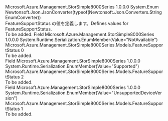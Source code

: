 <Type Name="FeatureSupportStatus" FullName="Microsoft.Azure.Management.StorSimple8000Series.Models.FeatureSupportStatus">
  <TypeSignature Language="C#" Value="public enum FeatureSupportStatus" />
  <TypeSignature Language="ILAsm" Value=".class public auto ansi sealed FeatureSupportStatus extends System.Enum" />
  <TypeSignature Language="DocId" Value="T:Microsoft.Azure.Management.StorSimple8000Series.Models.FeatureSupportStatus" />
  <TypeSignature Language="VB.NET" Value="Public Enum FeatureSupportStatus" />
  <TypeSignature Language="F#" Value="type FeatureSupportStatus = " />
  <AssemblyInfo>
    <AssemblyName>Microsoft.Azure.Management.StorSimple8000Series</AssemblyName>
    <AssemblyVersion>1.0.0.0</AssemblyVersion>
  </AssemblyInfo>
  <Base>
    <BaseTypeName>System.Enum</BaseTypeName>
  </Base>
  <Attributes>
    <Attribute>
      <AttributeName>Newtonsoft.Json.JsonConverter(typeof(Newtonsoft.Json.Converters.StringEnumConverter))</AttributeName>
    </Attribute>
  </Attributes>
  <Docs>
    <summary>
            <span data-ttu-id="c5fce-101">FeatureSupportStatus の値を定義します。</span><span class="sxs-lookup"><span data-stu-id="c5fce-101">Defines values for FeatureSupportStatus.</span></span>
            </summary>
    <remarks>To be added.</remarks>
  </Docs>
  <Members>
    <Member MemberName="NotAvailable">
      <MemberSignature Language="C#" Value="NotAvailable" />
      <MemberSignature Language="ILAsm" Value=".field public static literal valuetype Microsoft.Azure.Management.StorSimple8000Series.Models.FeatureSupportStatus NotAvailable = int32(0)" />
      <MemberSignature Language="DocId" Value="F:Microsoft.Azure.Management.StorSimple8000Series.Models.FeatureSupportStatus.NotAvailable" />
      <MemberSignature Language="VB.NET" Value="NotAvailable" />
      <MemberSignature Language="F#" Value="NotAvailable = 0" Usage="Microsoft.Azure.Management.StorSimple8000Series.Models.FeatureSupportStatus.NotAvailable" />
      <MemberType>Field</MemberType>
      <AssemblyInfo>
        <AssemblyName>Microsoft.Azure.Management.StorSimple8000Series</AssemblyName>
        <AssemblyVersion>1.0.0.0</AssemblyVersion>
      </AssemblyInfo>
      <Attributes>
        <Attribute>
          <AttributeName>System.Runtime.Serialization.EnumMember(Value="NotAvailable")</AttributeName>
        </Attribute>
      </Attributes>
      <ReturnValue>
        <ReturnType>Microsoft.Azure.Management.StorSimple8000Series.Models.FeatureSupportStatus</ReturnType>
      </ReturnValue>
      <MemberValue>0</MemberValue>
      <Docs>
        <summary>To be added.</summary>
      </Docs>
    </Member>
    <Member MemberName="Supported">
      <MemberSignature Language="C#" Value="Supported" />
      <MemberSignature Language="ILAsm" Value=".field public static literal valuetype Microsoft.Azure.Management.StorSimple8000Series.Models.FeatureSupportStatus Supported = int32(2)" />
      <MemberSignature Language="DocId" Value="F:Microsoft.Azure.Management.StorSimple8000Series.Models.FeatureSupportStatus.Supported" />
      <MemberSignature Language="VB.NET" Value="Supported" />
      <MemberSignature Language="F#" Value="Supported = 2" Usage="Microsoft.Azure.Management.StorSimple8000Series.Models.FeatureSupportStatus.Supported" />
      <MemberType>Field</MemberType>
      <AssemblyInfo>
        <AssemblyName>Microsoft.Azure.Management.StorSimple8000Series</AssemblyName>
        <AssemblyVersion>1.0.0.0</AssemblyVersion>
      </AssemblyInfo>
      <Attributes>
        <Attribute>
          <AttributeName>System.Runtime.Serialization.EnumMember(Value="Supported")</AttributeName>
        </Attribute>
      </Attributes>
      <ReturnValue>
        <ReturnType>Microsoft.Azure.Management.StorSimple8000Series.Models.FeatureSupportStatus</ReturnType>
      </ReturnValue>
      <MemberValue>2</MemberValue>
      <Docs>
        <summary>To be added.</summary>
      </Docs>
    </Member>
    <Member MemberName="UnsupportedDeviceVersion">
      <MemberSignature Language="C#" Value="UnsupportedDeviceVersion" />
      <MemberSignature Language="ILAsm" Value=".field public static literal valuetype Microsoft.Azure.Management.StorSimple8000Series.Models.FeatureSupportStatus UnsupportedDeviceVersion = int32(1)" />
      <MemberSignature Language="DocId" Value="F:Microsoft.Azure.Management.StorSimple8000Series.Models.FeatureSupportStatus.UnsupportedDeviceVersion" />
      <MemberSignature Language="VB.NET" Value="UnsupportedDeviceVersion" />
      <MemberSignature Language="F#" Value="UnsupportedDeviceVersion = 1" Usage="Microsoft.Azure.Management.StorSimple8000Series.Models.FeatureSupportStatus.UnsupportedDeviceVersion" />
      <MemberType>Field</MemberType>
      <AssemblyInfo>
        <AssemblyName>Microsoft.Azure.Management.StorSimple8000Series</AssemblyName>
        <AssemblyVersion>1.0.0.0</AssemblyVersion>
      </AssemblyInfo>
      <Attributes>
        <Attribute>
          <AttributeName>System.Runtime.Serialization.EnumMember(Value="UnsupportedDeviceVersion")</AttributeName>
        </Attribute>
      </Attributes>
      <ReturnValue>
        <ReturnType>Microsoft.Azure.Management.StorSimple8000Series.Models.FeatureSupportStatus</ReturnType>
      </ReturnValue>
      <MemberValue>1</MemberValue>
      <Docs>
        <summary>To be added.</summary>
      </Docs>
    </Member>
  </Members>
</Type>